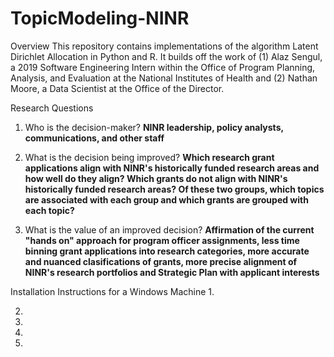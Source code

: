 # TopicModeling-NINR

Overview
This repository contains implementations of the algorithm Latent Dirichlet Allocation in Python and R. It builds off the work of (1) Alaz Sengul, a 2019 Software Engineering Intern within the Office of Program Planning, Analysis, and Evaluation at the National Institutes of Health and (2) Nathan Moore, a Data Scientist at the Office of the Director.

Research Questions
1. Who is the decision-maker? **NINR leadership, policy analysts, communications, and other staff**

2. What is the decision being improved? **Which research grant applications align with NINR's historically funded research areas and how well do they align? Which grants do not align with NINR's historically funded research areas? Of these two groups, which topics are associated with each group and which grants are grouped with each topic?**

3. What is the value of an improved decision? **Affirmation of the current "hands on" approach for program officer assignments, less time binning grant applications into research categories, more accurate and nuanced clasifications of grants, more precise alignment of NINR's research portfolios and Strategic Plan with applicant interests**

Installation Instructions for a Windows Machine
1. 

2.

3.

4.

5.




